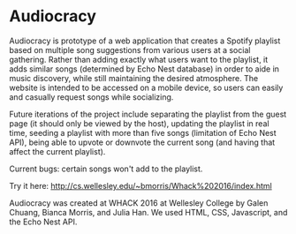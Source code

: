 # Audiocracy
Audiocracy is prototype of a web application that creates a Spotify playlist based on multiple song suggestions from various users at a social gathering. Rather than adding exactly what users want to the playlist, it adds similar songs (determined by Echo Nest database) in order to aide in music discovery, while still maintaining the desired atmosphere. The website is intended to be accessed on a mobile device, so users can easily and casually request songs while socializing.

Future iterations of the project include separating the playlist from the guest page (it should only be viewed by the host), updating the playlist in real time, seeding a playlist with more than five songs (limitation of Echo Nest API), being able to upvote or downvote the current song (and having that affect the current playlist).

Current bugs: certain songs won't add to the playlist.

Try it here: http://cs.wellesley.edu/~bmorris/Whack%202016/index.html 

Audiocracy was created at WHACK 2016 at Wellesley College by Galen Chuang, Bianca Morris, and Julia Han. We used HTML, CSS, Javascript, and the Echo Nest API.
